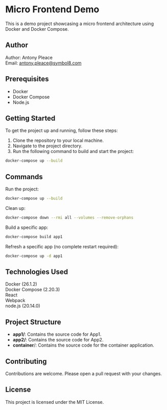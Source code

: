 # Micro Frontend Demo

This is a demo project showcasing a micro frontend architecture using Docker and Docker Compose.

## Author
Author: Antony Pleace  
Email: antony.pleace@symbol8.com

## Prerequisites

- Docker
- Docker Compose
- Node.js

## Getting Started

To get the project up and running, follow these steps:

1. Clone the repository to your local machine.
2. Navigate to the project directory.
3. Run the following command to build and start the project:

```bash
docker-compose up --build
```

## Commands

Run the project: 
```bash
docker-compose up --build
```

Clean up: 
```bash
docker-compose down --rmi all --volumes --remove-orphans
```

Build a specific app: 
```bash
docker-compose build app1
```

Refresh a specific app (no complete restart required): 
```bash
docker-compose up -d app1
```

## Technologies Used

Docker (26.1.2)  
Docker Compose (2.20.3)  
React  
Webpack  
node.js (20.14.0)  


## Project Structure
* **app1/**: Contains the source code for App1.  
* **app2/**: Contains the source code for App2.  
* **container**/: Contains the source code for the container application.  


## Contributing
Contributions are welcome. Please open a pull request with your changes.

## License
This project is licensed under the MIT License.

